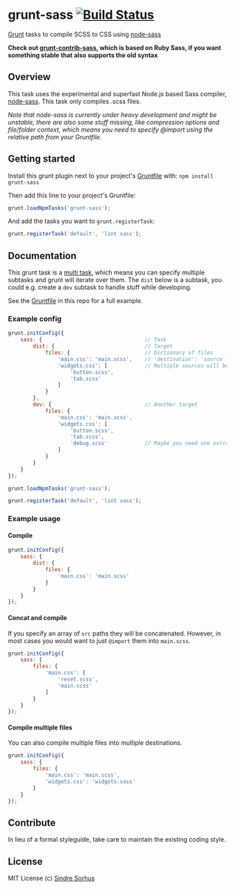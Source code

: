 # grunt-sass [![Build Status](https://secure.travis-ci.org/sindresorhus/grunt-sass.png?branch=master)](http://travis-ci.org/sindresorhus/grunt-sass)

[Grunt][grunt] tasks to compile SCSS to CSS using [node-sass](https://github.com/andrew/node-sass)

**Check out [grunt-contrib-sass](https://github.com/gruntjs/grunt-contrib-sass), which is based on Ruby Sass, if you want something stable that also supports the old syntax**


## Overview

This task uses the experimental and superfast Node.js based Sass compiler, [node-sass](https://github.com/andrew/node-sass). This task only compiles .scss files.

*Note that node-sass is currently under heavy development and might be unstable, there are also some stuff missing, like compression options and file/folder context, which means you need to specify @import using the relative path from your Gruntfile.*


## Getting started

Install this grunt plugin next to your project's [Gruntfile][getting_started] with: `npm install grunt-sass`

Then add this line to your project's Gruntfile:

```javascript
grunt.loadNpmTasks('grunt-sass');
```

And add the tasks you want to `grunt.registerTask`:

```javascript
grunt.registerTask('default', 'lint sass');
```


## Documentation

This grunt task is a [multi task](https://github.com/cowboy/grunt/blob/master/docs/types_of_tasks.md#multi-tasks-%E2%9A%91), which means you can specify multiple subtasks and grunt will iterate over them. The `dist` below is a subtask, you could e.g. create a `dev` subtask to handle stuff while developing.

See the [Gruntfile](https://github.com/sindresorhus/grunt-sass/blob/master/Gruntfile.js) in this repo for a full example.


### Example config

```javascript
grunt.initConfig({
	sass: {									// Task
		dist: {								// Target
			files: {						// Dictionary of files
				'main.css': 'main.scss',	// 'destination': 'source'
				'widgets.css': [			// Multiple sources will be concatenated
					'button.scss',
					'tab.scss'
				]
			}
		},
		dev: {								// Another target
			files: {
				'main.css': 'main.scss',
				'widgets.css': [
					'button.scss',
					'tab.scss',
					'debug.scss'			// Maybe you need one extra file in dev
				]
			}
		}
	}
});

grunt.loadNpmTasks('grunt-sass');

grunt.registerTask('default', 'lint sass');
```


### Example usage


#### Compile

```javascript
grunt.initConfig({
	sass: {
		dist: {
			files: {
				'main.css': 'main.scss'
			}
		}
	}
});
```


#### Concat and compile

If you specify an array of `src` paths they will be concatenated. However, in most cases you would want to just `@import` them into `main.scss`.

```javascript
grunt.initConfig({
	sass: {
		files: {
			'main.css': [
				'reset.scss',
				'main.scss'
			]
		}
	}
});
```


#### Compile multiple files

You can also compile multiple files into multiple destinations.

```javascript
grunt.initConfig({
	sass: {
		files: {
			'main.css': 'main.scss',
			'widgets.css': 'widgets.sass'
		}
	}
});
```


## Contribute

In lieu of a formal styleguide, take care to maintain the existing coding style.


## License

MIT License
(c) [Sindre Sorhus](http://sindresorhus.com)


[grunt]: https://github.com/cowboy/grunt
[getting_started]: https://github.com/cowboy/grunt/blob/master/docs/getting_started.md
